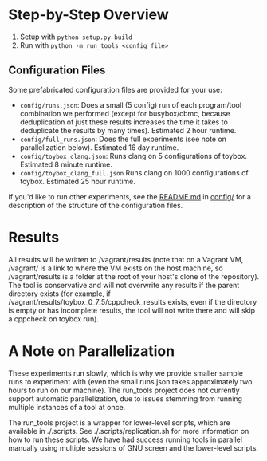 # Step-by-Step Overview
1. Setup with `python setup.py build`
2. Run with `python -m run_tools <config file>`

## Configuration Files

Some prefabricated configuration files are provided for your use:
- `config/runs.json`: Does a small (5 config) run of each program/tool combination we performed (except for busybox/cbmc, because deduplication of just these results increases the time it takes  to deduplicate the results by many times). Estimated 2 hour runtime.
- `config/full_runs.json`: Does the full experiments (see note on parallelization below). Estimated 16 day runtime.
- `config/toybox_clang.json`: Runs clang on 5 configurations of toybox. Estimated 8 minute runtime.
- `config/toybox_clang_full.json` Runs clang on 1000 configurations of toybox. Estimated 25 hour runtime.

If you'd like to run other experiments, see the [README.md](config/README.md) in [config/](config) for a description of the structure of the configuration files.

# Results

All results will be written to /vagrant/results (note that on a Vagrant VM, /vagrant/ is a link to where the VM exists on the host machine, so /vagrant/results is a folder at the root of your host's clone of the repository). The tool is conservative and will not overwrite any results if the parent directory exists (for example, if /vagrant/results/toybox_0_7_5/cppcheck_results exists, even if the directory is empty or has incomplete results, the tool will not write there and will skip a cppcheck on toybox run).

# A Note on Parallelization

These experiments run slowly, which is why we provide smaller sample runs to experiment with (even the small runs.json takes approximately two hours to run on our machine). The run_tools project does not currently support automatic parallelization, due to issues stemming from running multiple instances of a tool at once.

The run_tools project is a wrapper for lower-level scripts, which are available in ./.scripts. See ./.scripts/replication.sh for more information on how to run these scripts. We have had success running tools in parallel manually using multiple sessions of GNU screen and the lower-level scripts.
